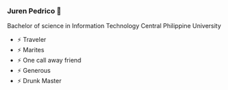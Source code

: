 ### Juren Pedrico 👋
Bachelor of science in Information Technology
Central Philippine University
- ⚡ Traveler
- ⚡ Marites
- ⚡ One call away friend
- ⚡ Generous
- ⚡ Drunk Master
<!--
**jjurens/jjurens** is a ✨ _special_ ✨ repository because its `README.md` (this file) appears on your GitHub profile.

Here are some ideas to get you started:

- 🔭 I’m currently working on ...
- 🌱 I’m currently learning ...
- 👯 I’m looking to collaborate on ...
- 🤔 I’m looking for help with ...
- 💬 Ask me about ...
- 📫 How to reach me: ...
- 😄 Pronouns: ...
- ⚡ Fun fact: ...
-->
